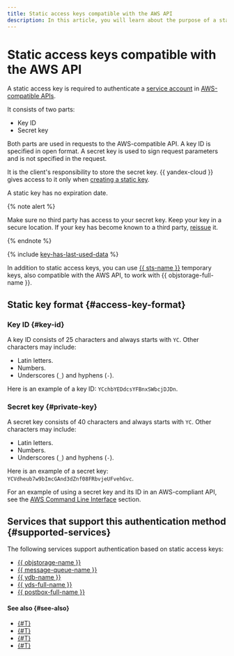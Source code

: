 ```yaml
---
title: Static access keys compatible with the AWS API
description: In this article, you will learn about the purpose of a static access key, its format, and about the services supporting this authentication method.
---
```


# Static access keys compatible with the AWS API


A static access key is required to authenticate a [service account](../users/service-accounts.md) in [AWS-compatible APIs](#supported-services).

It consists of two parts:

* Key ID
* Secret key

Both parts are used in requests to the AWS-compatible API. A key ID is specified in open format. A secret key is used to sign request parameters and is not specified in the request.

It is the client's responsibility to store the secret key. {{ yandex-cloud }} gives access to it only when [creating a static key](../../operations/sa/create-access-key.md).

A static key has no expiration date.

{% note alert %}

Make sure no third party has access to your secret key. Keep your key in a secure location. If your key has become known to a third party, [reissue](../../operations/compromised-credentials.md#access-key-reissue) it.

{% endnote %}

{% include [key-has-last-used-data](../../../_includes/iam/key-has-last-used-data.md) %}

In addition to static access keys, you can use [{{ sts-name }}](sts.md) temporary keys, also compatible with the AWS API, to work with {{ objstorage-full-name }}.

## Static key format {#access-key-format}

### Key ID {#key-id}

A key ID consists of 25 characters and always starts with `YC`. Other characters may include:

* Latin letters.
* Numbers.
* Underscores (`_`) and hyphens (`-`).

Here is an example of a key ID: `YCchbYEDdcsYFBnxSWbcjDJDn`.

### Secret key {#private-key}

A secret key consists of 40 characters and always starts with `YC`. Other characters may include:

* Latin letters.
* Numbers.
* Underscores (`_`) and hyphens (`-`).

Here is an example of a secret key: `YCVdheub7w9bImcGAnd3dZnf08FRbvjeUFvehGvc`.

For an example of using a secret key and its ID in an AWS-compliant API, see the [AWS Command Line Interface](../../../storage/tools/aws-cli.md#config-files) section.

## Services that support this authentication method {#supported-services}

The following services support authentication based on static access keys:

* [{{ objstorage-name }}](../../../storage/s3/index.md)
* [{{ message-queue-name }}](../../../message-queue/api-ref/index.md)
* [{{ ydb-name }}](../../../ydb/docapi/tools/aws-setup.md)
* [{{ yds-full-name }}](../../../data-streams/index.yaml)
* [{{ postbox-full-name }}](../../../postbox/aws-compatible-api/index.md)

#### See also {#see-also}

* [{#T}](../../operations/sa/create-access-key.md)
* [{#T}](./index.md)
* [{#T}](./sts.md)
* [{#T}](../../tutorials/static-key-in-lockbox/index.md)
